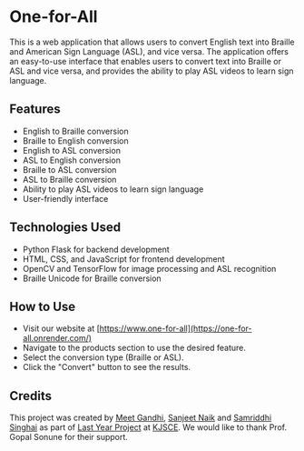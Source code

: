 # One-for-All

This is a web application that allows users to convert English text into Braille and American Sign Language (ASL), and vice versa. The application offers an easy-to-use interface that enables users to convert text into Braille or ASL and vice versa, and provides the ability to play ASL videos to learn sign language.

## Features
- English to Braille conversion
- Braille to English conversion
- English to ASL conversion
- ASL to English conversion
- Braille to ASL conversion
- ASL to Braille conversion
- Ability to play ASL videos to learn sign language
- User-friendly interface

## Technologies Used
- Python Flask for backend development
- HTML, CSS, and JavaScript for frontend development
- OpenCV and TensorFlow for image processing and ASL recognition
- Braille Unicode for Braille conversion

## How to Use
- Visit our website at [https://www.one-for-all](https://one-for-all.onrender.com/)
- Navigate to the products section to use the desired feature.
- Select the conversion type (Braille or ASL).
- Click the "Convert" button to see the results.

## Credits
This project was created by [Meet Gandhi](https://www.linkedin.com/in/meetgandhii/), [Sanjeet Naik](https://www.linkedin.com/in/sanjeetnnaik/) and [Samriddhi Singhai](https://www.linkedin.com/in/samriddhi-singhai-7091361a9/) as part of [Last Year Project](https://one-for-all.onrender.com/) at [KJSCE](https://kjsce.somaiya.edu/en). We would like to thank Prof. Gopal Sonune for their support.
